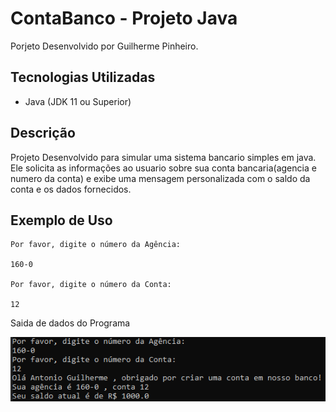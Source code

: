 # ContaBanco - Projeto Java

Porjeto Desenvolvido por Guilherme Pinheiro.

## Tecnologias Utilizadas

* Java (JDK 11 ou Superior)

## Descrição

Projeto Desenvolvido para simular uma sistema bancario simples em java. Ele solicita as informações ao usuario sobre sua conta bancaria(agencia e numero da conta) e exibe uma mensagem personalizada com o saldo da conta e os dados fornecidos.

## Exemplo de Uso

```
Por favor, digite o número da Agência:

160-0

Por favor, digite o número da Conta:

12
```

Saida de dados do Programa

![Terminal Output](img\TerminalDados.png)

